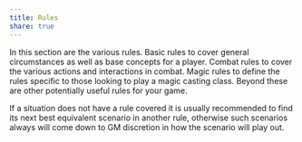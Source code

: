 ```yaml
---
title: Rules
share: true
---
```


In this section are the various rules. Basic rules to cover general circumstances as well as base concepts for a player. Combat rules to cover the various actions and interactions in combat. Magic rules to define the rules specific to those looking to play a magic casting class. Beyond these are other potentially useful rules for your game.

If a situation does not have a rule covered it is usually recommended to find its next best equivalent scenario in another rule, otherwise such scenarios always will come down to GM discretion in how the scenario will play out.